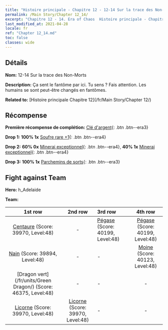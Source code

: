 ```yaml
---
title: "Histoire principale - Chapitre 12 - 12-14 Sur la trace des Non-Morts"
permalink: /Main Story/Chapter 12_14/
excerpt: "Chapitre 12 - 14. Era of Chaos  Histoire principale - Chapitre 12_14. 12-14 Sur la trace des Non-Morts"
last_modified_at: 2021-04-28
locale: fr
ref: "Chapter 12_14.md"
toc: false
classes: wide
---
```


## Détails

 **Nom:** 12-14 Sur la trace des Non-Morts

 **Description:** Ça sent le fantôme par ici. Tu sens ? Fais attention. Les humains se sont peut-être changés en fantômes.

 **Related to:** [Histoire principale Chapitre 12](/fr/Main Story/Chapter 12/)

## Récompense

 **Première récompense de complétion:** [Clé d'argent](/ItemsFR/con_693/){: .btn .btn--era3}

 **Drop 1:** **100% 1x** [Soufre rare +1](/ItemsFR/mat_43/){: .btn .btn--era4}

 **Drop 2:** **60% 0x** [Minerai exceptionnel](/ItemsFR/mat_33/){: .btn .btn--era4}, **40% 1x** [Minerai exceptionnel](/ItemsFR/mat_33/){: .btn .btn--era4}

 **Drop 3:** **100% 1x** [Parchemins de sorts](/ItemsFR/con_694/){: .btn .btn--era3}


## Fight against Team
 **Hero:** h_Adelaide

 **Team:**


  | 1st row | 2nd row | 3rd row | 4th row |
  |:----:|:----:|:----|:----:|
  | [Centaure](/fr/units/Centaur/) (Score: 39970, Level:48)  | - | [Pégase](/fr/units/Pegasus/) (Score: 40199, Level:48)  | [Pégase](/fr/units/Pegasus/) (Score: 40199, Level:48)  |
  | [Nain](/fr/units/Dwarf/) (Score: 39894, Level:48)  | - | - | [Moine](/fr/units/Monk/) (Score: 40123, Level:48)  |
  | [Dragon vert](/fr/units/Green Dragon/) (Score: 46375, Level:48)  | - | - | - |
  | [Licorne](/fr/units/Unicorn/) (Score: 39970, Level:48)  | [Licorne](/fr/units/Unicorn/) (Score: 39970, Level:48)  | - | - |



